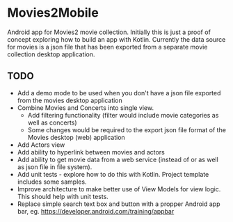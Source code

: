 # Movies2Mobile
Android app for Movies2 movie collection.  Initially this is just a proof of concept exploring how to build an app with Kotlin.  Currently the data source for movies is a json file that has been exported from a separate movie collection desktop application.

## TODO
- Add a demo mode to be used when you don't have a json file exported from the movies desktop application
- Combine Movies and Concerts into single view.
  - Add filtering functionality (filter would include movie categories as well as concerts)
  - Some changes would be required to the export json file format of the Movies desktop (web) application
- Add Actors view
- Add ability to hyperlink between movies and actors
- Add ability to get movie data from a web service (instead of or as well as json file in file system).  
- Add unit tests - explore how to do this with Kotlin. Project template includes some samples.
- Improve architecture to make better use of View Models for view logic.  This should help with unit tests.
- Replace simple search text box and button with a propper Android app bar, eg. https://developer.android.com/training/appbar
 
